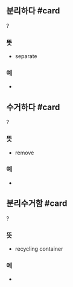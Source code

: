 ## 분리하다 #card
?
### 뜻
- separate
### 예
-
<!--SR:!2024-12-11,52,268-->

## 수거하다 #card
?
### 뜻
- remove
### 예
-
<!--SR:!2024-12-05,29,190-->

## 분리수거함 #card
?
### 뜻
- recycling container
### 예
-
<!--SR:!2024-11-26,18,265-->

